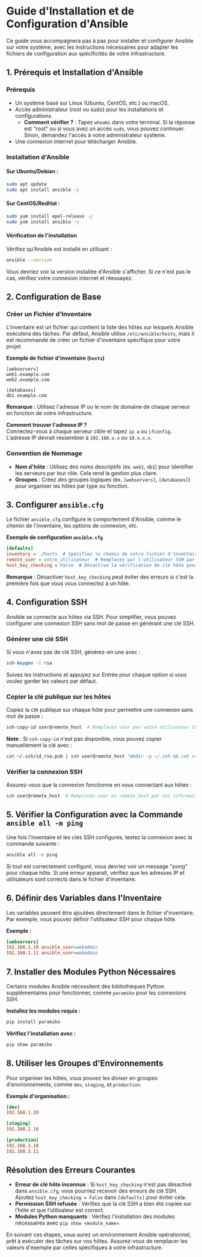 
# Guide d'Installation et de Configuration d'Ansible

Ce guide vous accompagnera pas à pas pour installer et configurer Ansible sur votre système, avec les instructions nécessaires pour adapter les fichiers de configuration aux spécificités de votre infrastructure.

## 1. Prérequis et Installation d'Ansible

### Prérequis
- Un système basé sur Linux (Ubuntu, CentOS, etc.) ou macOS.
- Accès administrateur (root ou sudo) pour les installations et configurations.
  - **Comment vérifier ?** : Tapez `whoami` dans votre terminal. Si la réponse est "root" ou si vous avez un accès `sudo`, vous pouvez continuer. Sinon, demandez l'accès à votre administrateur système.
- Une connexion internet pour télécharger Ansible.

### Installation d'Ansible

#### Sur Ubuntu/Debian :
```bash
sudo apt update
sudo apt install ansible -y
```

#### Sur CentOS/RedHat :
```bash
sudo yum install epel-release -y
sudo yum install ansible -y
```

#### Vérification de l'installation
Vérifiez qu'Ansible est installé en utilisant :
```bash
ansible --version
```
Vous devriez voir la version installée d'Ansible s'afficher. Si ce n'est pas le cas, vérifiez votre connexion internet et réessayez.

## 2. Configuration de Base

### Créer un Fichier d'Inventaire

L'inventaire est un fichier qui contient la liste des hôtes sur lesquels Ansible exécutera des tâches. Par défaut, Ansible utilise `/etc/ansible/hosts`, mais il est recommandé de créer un fichier d'inventaire spécifique pour votre projet.

**Exemple de fichier d'inventaire (`hosts`)**
```
[webservers]
web1.example.com
web2.example.com

[databases]
db1.example.com
```

**Remarque :** Utilisez l'adresse IP ou le nom de domaine de chaque serveur en fonction de votre infrastructure.

**Comment trouver l'adresse IP ?**  
Connectez-vous à chaque serveur cible et tapez `ip a` ou `ifconfig`. L'adresse IP devrait ressembler à `192.168.x.x` ou `10.x.x.x`.

### Convention de Nommage
- **Nom d'hôte** : Utilisez des noms descriptifs (ex. `web1`, `db1`) pour identifier les serveurs par leur rôle. Cela rend la gestion plus claire.
- **Groupes** : Créez des groupes logiques (ex. `[webservers]`, `[databases]`) pour organiser les hôtes par type ou fonction.

## 3. Configurer `ansible.cfg`

Le fichier `ansible.cfg` configure le comportement d'Ansible, comme le chemin de l'inventaire, les options de connexion, etc.

**Exemple de configuration `ansible.cfg`**
```ini
[defaults]
inventory = ./hosts  # Spécifiez le chemin de votre fichier d'inventaire
remote_user = votre_utilisateur  # Remplacez par l'utilisateur SSH par défaut
host_key_checking = False  # Désactive la vérification de clé hôte pour éviter les avertissements
```
**Remarque** : Désactiver `host_key_checking` peut éviter des erreurs si c'est la première fois que vous vous connectez à un hôte.

## 4. Configuration SSH

Ansible se connecte aux hôtes via SSH. Pour simplifier, vous pouvez configurer une connexion SSH sans mot de passe en générant une clé SSH.

### Générer une clé SSH
Si vous n'avez pas de clé SSH, générez-en une avec :
```bash
ssh-keygen -t rsa
```
Suivez les instructions et appuyez sur Entrée pour chaque option si vous voulez garder les valeurs par défaut.

### Copier la clé publique sur les hôtes
Copiez la clé publique sur chaque hôte pour permettre une connexion sans mot de passe :
```bash
ssh-copy-id user@remote_host  # Remplacez user par votre utilisateur SSH et remote_host par l'adresse IP de l'hôte cible
```
**Note** : Si `ssh-copy-id` n'est pas disponible, vous pouvez copier manuellement la clé avec :
```bash
cat ~/.ssh/id_rsa.pub | ssh user@remote_host "mkdir -p ~/.ssh && cat >> ~/.ssh/authorized_keys"
```

### Vérifier la connexion SSH
Assurez-vous que la connexion fonctionne en vous connectant aux hôtes :
```bash
ssh user@remote_host  # Remplacez user et remote_host par vos informations
```

## 5. Vérifier la Configuration avec la Commande `ansible all -m ping`

Une fois l'inventaire et les clés SSH configurés, testez la connexion avec la commande suivante :
```bash
ansible all -m ping
```
Si tout est correctement configuré, vous devriez voir un message "pong" pour chaque hôte. Si une erreur apparaît, vérifiez que les adresses IP et utilisateurs sont corrects dans le fichier d'inventaire.

## 6. Définir des Variables dans l'Inventaire

Les variables peuvent être ajoutées directement dans le fichier d'inventaire. Par exemple, vous pouvez définir l'utilisateur SSH pour chaque hôte.

**Exemple :**
```ini
[webservers]
192.168.1.10 ansible_user=webadmin
192.168.1.11 ansible_user=webadmin
```

## 7. Installer des Modules Python Nécessaires

Certains modules Ansible nécessitent des bibliothèques Python supplémentaires pour fonctionner, comme `paramiko` pour les connexions SSH.

**Installez les modules requis :**
```bash
pip install paramiko
```
**Vérifiez l'installation avec :**
```bash
pip show paramiko
```

## 8. Utiliser les Groupes d'Environnements

Pour organiser les hôtes, vous pouvez les diviser en groupes d'environnements, comme `dev`, `staging`, et `production`.

**Exemple d'organisation :**
```ini
[dev]
192.168.1.10

[staging]
192.168.2.10

[production]
192.168.3.10
192.168.3.11
```

## Résolution des Erreurs Courantes

- **Erreur de clé hôte inconnue** : Si `host_key_checking` n'est pas désactivé dans `ansible.cfg`, vous pourriez recevoir des erreurs de clé SSH. Ajoutez `host_key_checking = False` dans `[defaults]` pour éviter cela.
- **Permission SSH refusée** : Vérifiez que la clé SSH a bien été copiée sur l’hôte et que l’utilisateur est correct.
- **Modules Python manquants** : Vérifiez l'installation des modules nécessaires avec `pip show <module_name>`.

En suivant ces étapes, vous aurez un environnement Ansible opérationnel, prêt à exécuter des tâches sur vos hôtes. Assurez-vous de remplacer les valeurs d'exemple par celles spécifiques à votre infrastructure.
